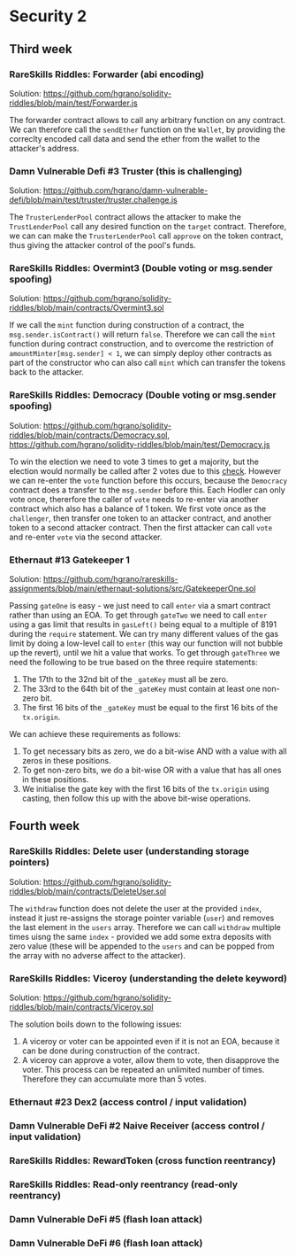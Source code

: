 # Security 2

## Third week

### RareSkills Riddles: Forwarder (abi encoding)

Solution: https://github.com/hgrano/solidity-riddles/blob/main/test/Forwarder.js

The forwarder contract allows to call any arbitrary function on any contract. We can therefore call the `sendEther` function on the `Wallet`, by providing the correclty encoded call data and send the ether from the wallet to the attacker's address.

### Damn Vulnerable Defi #3 Truster (this is challenging)

Solution: https://github.com/hgrano/damn-vulnerable-defi/blob/main/test/truster/truster.challenge.js

The `TrusterLenderPool` contract allows the attacker to make the `TrustLenderPool` call any desired function on the `target` contract. Therefore, we can can make the `TrusterLenderPool` call `approve` on the token contract, thus giving the attacker control of the pool's funds.

### RareSkills Riddles: Overmint3 (Double voting or msg.sender spoofing)

Solution: https://github.com/hgrano/solidity-riddles/blob/main/contracts/Overmint3.sol

If we call the `mint` function during construction of a contract, the `msg.sender.isContract()` will return `false`. Therefore we can call the `mint` function during contract construction, and to overcome the restriction of `amountMinter[msg.sender] < 1`, we can simply deploy other contracts as part of the constructor who can also call `mint` which can transfer the tokens back to the attacker.

### RareSkills Riddles: Democracy (Double voting or msg.sender spoofing)

Solution: https://github.com/hgrano/solidity-riddles/blob/main/contracts/Democracy.sol, https://github.com/hgrano/solidity-riddles/blob/main/test/Democracy.js

To win the election we need to vote 3 times to get a majority, but the election would normally be called after 2 votes due to this [check](https://github.com/hgrano/solidity-riddles/blob/77f898d58ade3463077ea4c956815e4257d5e1be/contracts/Democracy.sol#L104-L106). However we can re-enter the `vote` function before this occurs, because the `Democracy` contract does a transfer to the `msg.sender` before this. Each Hodler can only vote once, thererfore the caller of `vote` needs to re-enter via another contract which also has a balance of 1 token. We first vote once as the `challenger`, then transfer one token to an attacker contract, and another token to a second attacker contract. Then the first attacker can call `vote` and re-enter `vote` via the second attacker.

### Ethernaut #13 Gatekeeper 1

Solution: https://github.com/hgrano/rareskills-assignments/blob/main/ethernaut-solutions/src/GatekeeperOne.sol

Passing `gateOne` is easy - we just need to call `enter` via a smart contract rather than using an EOA. To get through `gateTwo` we need to call `enter` using a gas limit that results in `gasLeft()` being equal to a multiple of 8191 during the `require` statement. We can try many different values of the gas limit by doing a low-level call to `enter` (this way our function will not bubble up the revert), until we hit a value that works. To get through `gateThree` we need the following to be true based on the three require statements:

1. The 17th to the 32nd bit of the `_gateKey` must all be zero.
1. The 33rd to the 64th bit of the `_gateKey` must contain at least one non-zero bit.
1. The first 16 bits of the `_gateKey` must be equal to the first 16 bits of the `tx.origin`.

We can achieve these requirements as follows:

1. To get necessary bits as zero, we do a bit-wise AND with a value with all zeros in these positions.
1. To get non-zero bits, we do a bit-wise OR with a value that has all ones in these positions.
1. We initialise the gate key with the first 16 bits of the `tx.origin` using casting, then follow this up with the above bit-wise operations.

## Fourth week

### RareSkills Riddles: Delete user (understanding storage pointers)

Solution: https://github.com/hgrano/solidity-riddles/blob/main/contracts/DeleteUser.sol

The `withdraw` function does not delete the user at the provided `index`, instead it just re-assigns the storage pointer variable (`user`) and removes the last element in the `users` array. Therefore we can call `withdraw` multiple times uisng the same `index` - provided we add some extra deposits with zero value (these will be appended to the `users` and can be popped from the array with no adverse affect to the attacker).

### RareSkills Riddles: Viceroy (understanding the delete keyword)

Solution: https://github.com/hgrano/solidity-riddles/blob/main/contracts/Viceroy.sol

The solution boils down to the following issues:

1. A viceroy or voter can be appointed even if it is not an EOA, because it can be done during construction of the contract.
1. A viceroy can approve a voter, allow them to vote, then disapprove the voter. This process can be repeated an unlimited number of times. Therefore they can accumulate more than 5 votes.

### Ethernaut #23 Dex2 (access control / input validation)
### Damn Vulnerable DeFi #2 Naive Receiver (access control / input validation)
### RareSkills Riddles: RewardToken (cross function reentrancy)
### RareSkills Riddles: Read-only reentrancy (read-only reentrancy)
### Damn Vulnerable DeFi #5 (flash loan attack)
### Damn Vulnerable DeFi #6 (flash loan attack)

